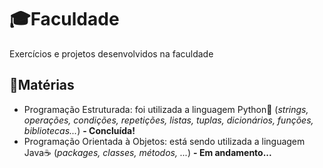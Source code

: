 # 🎓Faculdade
 Exercícios e projetos desenvolvidos na faculdade
## 📝Matérias
- Programação Estruturada: foi utilizada a linguagem Python🐍 (*strings, operações, condições, repetições, listas, tuplas, dicionários, funções, bibliotecas...*) **- Concluída!**
- Programação Orientada à Objetos: está sendo utilizada a linguagem Java☕ (*packages, classes, métodos, ...*)  **- Em andamento...**
